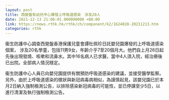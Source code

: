 ```yaml
---
layout: post
title: 西營盤有幼兒中心爆發上呼吸道感染　涉及20人
date: 2021-12-13 21:08:01.000000000 +08:00
link: https://news.rthk.hk/rthk/ch/component/k2/1624028-20211213.htm
categories: rthk
---
```


衞生防護中心調查西營盤香港保護兒童會譚杜佩珍日託嬰兒園爆發的上呼吸道感染個案， 涉及20名學童，包括11男9女，年齡介乎7至20個月大。他們自上月26日起先後出現發燒、咳嗽和流鼻水。其中16名病人已求醫，當中4人須入院，經治療後已出院。全部病人情況穩定。

衞生防護中心人員已向嬰兒園提供有關預防呼吸道感染的建議，並接受醫學監察。另外，由於上呼吸道感染的徵狀與新冠病毒病相似，為謹慎起見，該嬰兒園已於本月2日納入強制檢測公告，以排除感染新冠病毒的可能性，並已停課至少5日，以進行清潔及執行強制檢測公告。
